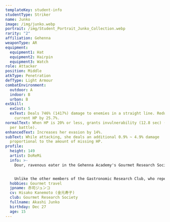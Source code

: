 ```yaml
---
templateKey: student-info
studentType: Striker
name: Junko
image: /img/junko.webp
portrait: /img/Student_Portrait_Junko_Collection.webp
rarity: "2"
affiliation: Gehenna
weaponType: AR
equipment:
  equipment1: Hat
  equipment2: Hairpin
  equipment3: Watch
role: Attacker
position: Middle
atkType: Penetration
defType: Light Armour
combatEnvironment:
  outdoor: A
  indoor: B
  urban: B
exSkill:
  exCost: 5
  exText: Deals 746% (1417%) damage to enemies in a straight line. Reduces own
    current HP by 25.7%.
normalText: When HP is 20% or less, grants invulnerability (12.8 sec) (Only once
  per battle).
enhancedText: Increases her evasion by 14%.
subText: While attacking, she deals an additional 0.9% ~ 4.9% damage
  proportional to the amount of missing HP.
profile:
  height: 149
  artist: DoReMi
  info: >-
    Dour, ravenous eater in the Gehenna Academy's Gourmet Research Society.


    Unlike the other members of the Gastronomic Research Club, who repeatedly eat ghetto food and binge eat, she enjoys sensible gastronomy, but sometimes loses her reasoning when she is confronted with delicious food.
  hobbies: Gourmet travel
  jpname: 赤司ジュンコ
  cv: Hisako Kanemoto (金元寿子)
  club: Gourmet Research Society
  fullname: Akashi Junko
  birthday: Dec 27
  age: 15
---
```

